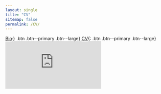 ```yaml
---
layout: single
title: "CV"
sitemap: false
permalink: /CV/
---
```

[Bio](https://regionary.github.io/_pages/about.md){: .btn .btn--primary .btn--large} [CV](https://regionary.github.io/_pages/CV.md){: .btn .btn--primary .btn--large}
<br>
<embed src="https://regionary.github.io/assets/Curriculum Vitae.pdf.pdf" type="application/pdf" />
